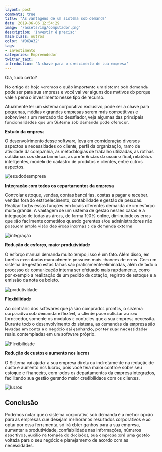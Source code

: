 ```yaml
---
layout: post
comments: true
title: "As vantagens de um sistema sob demanda"
date: 2019-06-06 12:54:29
image: '/assets/img/computador.png'
description: 'Investir é preciso'
main-class: outros
color: '#D6BA32'
tags:  
- investimento
categories: Empreendedor
twitter_text:
introduction: 'A chave para o crescimento de sua empresa'
---
```


Olá, tudo certo?

No artigo de hoje veremos o quão importante um sistema sob demanda pode ser para sua empresa e você vai ver alguns dos motivos do porque vale a pena o investimento nesse tipo de recurso.

Atualmente ter um sistema corporativo exclusivo, pode ser a chave para pequenas, médias e grandes empresas serem mais competitivas e sobreviver a um mercado tão desafiador, veja algumas das principais funcionalidades que um Sistema sob demanda pode oferecer.

**Estudo da empresa**

O desenvolvimento desse software, leva em consideração diversos aspectos e necessidades do cliente, perfil da organização, ramo de atividade da companhia, as metodologias de trabalho utilizadas, as rotinas cotidianas dos departamentos, as preferências do usuário final, relatórios inteligentes, modelo de cadastro de produtos e clientes, entre outros aspectos.

<img src="https://res.cloudinary.com/dkwsuycgn/image/upload/v1564427146/estudoempresa_acgklg.png" title="estudo de caso" alt="estudodeempresa"/>


**Integração com todos os departamentos da empresa**

Controlar estoque, vendas, contas bancárias, contas a pagar e receber, vendas fora do estabelecimento, contabilidade e gestão de pessoas. 
Realizar todas essas funções em locais diferentes demanda de um esforço muito grande.
A vantagem de um sistema de gestão nesses casos é a integração de todas as áreas, de forma 100% online, diminuindo os erros que são facilmente cometidos quando gerentes e/ou administradores não possuem ampla visão das áreas internas e da demanda externa.

<img src="https://res.cloudinary.com/dkwsuycgn/image/upload/v1564427146/integracao_rmkxdm.jpg" title="integracao" alt="integração"/>

**Redução do esforço, maior produtividade**

O esforço manual demanda muito tempo, isso é um fato. Além disso, em tarefas executadas manualmente possuem mais chances de erros. Com um sistema de gestão estas falhas são praticamente eliminadas, além de todo o processo de comunicação interna ser efetuado mais rapidamente, como por exemplo a realização de um pedido de cotação, registro de estoque e a emissão da nota ou boleto.

<img src="https://res.cloudinary.com/dkwsuycgn/image/upload/v1564427147/reducaoesforco_wgl5z6.gif" title="produtivo" alt="produtividade"/>

**Flexibilidade**

Ao contrário dos softwares que já são comprados prontos, o sistema corporativo sob demanda é flexível, o cliente pode solicitar ao seu fornecedor, somente os módulos e controles que a sua empresa necessita.
Durante todo o desenvolvimento do sistema, as demandas da empresa são levadas em conta e o negócio sai ganhando, por ter suas necessidades reais, contempladas em um software próprio.

<img src="https://res.cloudinary.com/dkwsuycgn/image/upload/v1564427146/handshake_gqyj0x.jpg" title="flexibilidade" alt="Flexibilidade"/>

**Redução de custos e aumento nos lucros**

O Sistema vai ajudar a sua empresa direta ou indiretamente na redução de custo e aumento nos lucros, pois você tera maior controle sobre seu estoque e financeiro, com todos os departamentos da empresa integrados, facilitando sua gestão gerando maior credibilidade com os clientes. 

<img src="https://res.cloudinary.com/dkwsuycgn/image/upload/v1564427146/lucros_x0u2j0.jpg" title="fechando negocio" title="lucre" alt="lucros"/>

## Conclusão

Podemos notar que o sistema corporativo sob demanda é a melhor opção para as empresas que desejam melhorar os resultados corporativos e ao optar por essa ferramenta, só irá obter ganhos para a sua empresa, aumentar a produtividade, confiabilidade nas informações, números assertivos, auxilio na tomada de decisões, sua empresa terá uma gestão voltada para o seu negócio e planejamento de acordo com as necessidades.

  
